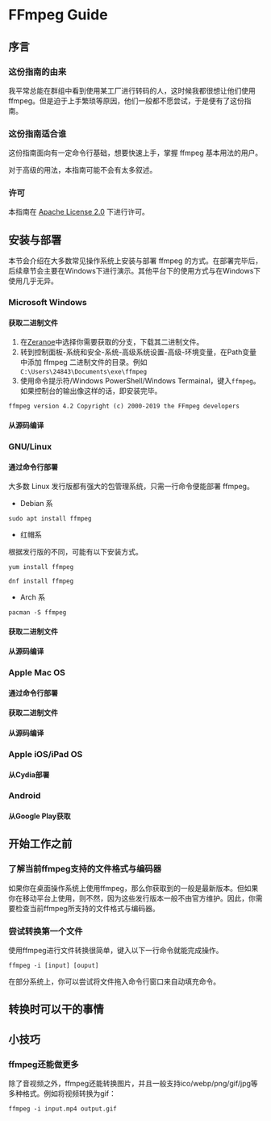 # FFmpeg Guide

## 序言

### 这份指南的由来

我平常总能在群组中看到使用某工厂进行转码的人，这时候我都很想让他们使用 ffmpeg。但是迫于上手繁琐等原因，他们一般都不愿尝试，于是便有了这份指南。

### 这份指南适合谁

这份指南面向有一定命令行基础，想要快速上手，掌握 ffmpeg 基本用法的用户。

对于高级的用法，本指南可能不会有太多叙述。

### 许可

本指南在 [Apache License 2.0](https://github.com/lz233/FFmpeg-Guide/blob/master/LICENSE) 下进行许可。

## 安装与部署

本节会介绍在大多数常见操作系统上安装与部署 ffmpeg 的方式。在部署完毕后，后续章节会主要在Windows下进行演示。其他平台下的使用方式与在Windows下使用几乎无异。

### Microsoft Windows

#### 获取二进制文件

1. 在[Zeranoe](https://ffmpeg.zeranoe.com/builds/)中选择你需要获取的分支，下载其二进制文件。
2. 转到控制面板-系统和安全-系统-高级系统设置-高级-环境变量，在Path变量中添加 ffmpeg 二进制文件的目录。例如`C:\Users\24843\Documents\exe\ffmpeg`
3. 使用命令提示符/Windows PowerShell/Windows Termainal，键入`ffmpeg`。如果控制台的输出像这样的话，即安装完毕。

`ffmpeg version 4.2 Copyright (c) 2000-2019 the FFmpeg developers`

#### 从源码编译

### GNU/Linux

#### 通过命令行部署

大多数 Linux 发行版都有强大的包管理系统，只需一行命令便能部署 ffmpeg。

- Debian 系

`sudo apt install ffmpeg`

- 红帽系

根据发行版的不同，可能有以下安装方式。

`yum install ffmpeg`

`dnf install ffmpeg`

- Arch 系

`pacman -S ffmpeg`

#### 获取二进制文件

#### 从源码编译

### Apple Mac OS

#### 通过命令行部署

#### 获取二进制文件

#### 从源码编译

### Apple iOS/iPad OS

#### 从Cydia部署

### Android

#### 从Google Play获取

## 开始工作之前

### 了解当前ffmpeg支持的文件格式与编码器

如果你在桌面操作系统上使用ffmpeg，那么你获取到的一般是最新版本。但如果你在移动平台上使用，则不然，因为这些发行版本一般不由官方维护。因此，你需要检查当前ffmpeg所支持的文件格式与编码器。

### 尝试转换第一个文件

使用ffmpeg进行文件转换很简单，键入以下一行命令就能完成操作。

`ffmpeg -i [input] [ouput]`

在部分系统上，你可以尝试将文件拖入命令行窗口来自动填充命令。

## 转换时可以干的事情

## 小技巧

### ffmpeg还能做更多

除了音视频之外，ffmpeg还能转换图片，并且一般支持ico/webp/png/gif/jpg等多种格式。例如将视频转换为gif：

`
ffmpeg -i input.mp4 output.gif
`